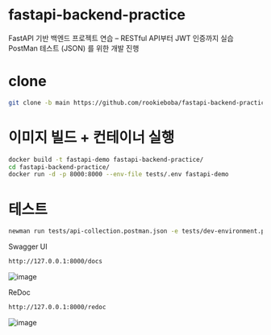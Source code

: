 # fastapi-backend-practice
FastAPI 기반 백엔드 프로젝트 연습 – RESTful API부터 JWT 인증까지 실습
PostMan 테스트 (JSON) 를 위한 개발 진행 

# clone
```bash
git clone -b main https://github.com/rookieboba/fastapi-backend-practice/
```

# 이미지 빌드 + 컨테이너 실행
```bash
docker build -t fastapi-demo fastapi-backend-practice/
cd fastapi-backend-practice/
docker run -d -p 8000:8000 --env-file tests/.env fastapi-demo
```

# 테스트
```bash
newman run tests/api-collection.postman.json -e tests/dev-environment.postman.json
```


Swagger UI

```bash
http://127.0.0.1:8000/docs
```

![image](https://github.com/user-attachments/assets/310be3a7-d31b-4f5b-b035-0e4fff50a16f)



ReDoc

```bash
http://127.0.0.1:8000/redoc
```

![image](https://github.com/user-attachments/assets/ea6ed652-64a7-425c-ba4f-9a4eadc6409a)
